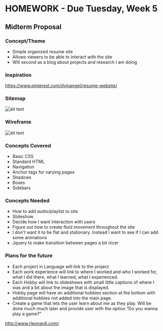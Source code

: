 # HOMEWORK - Due Tuesday, Week 5

## Midterm Proposal

### Concept/Theme

* Simple organized resume site
* Allows viewers to be able to interact with the site
* Will second as a blog about projects and research I am doing

### Inspiration

https://www.pinterest.com/dyinangel/resume-website/

### Sitemap

![alt text](https://github.com/MahindraPersaud/Intro-to-Web-Development/blob/master/Homework/Week_4/img/sitemap.png "site map")

### Wireframe

![alt text](https://github.com/MahindraPersaud/Intro-to-Web-Development/blob/master/Homework/Week_4/img/wireframe.png "Home Page")

### Concepts Covered

* Basic CSS
* Standard HTML
 * Navigation
 * Anchor tags for varying pages
 * Shadows
 * Boxes
 * Sidebars

### Concepts Needed

* How to add audio/playlist to site
* Slideshow
* Decide how I want interaction with users
* Figure out how to create fluid movement throughout the site
 * I don't want it to be flat and stationary. Instead I want to see if I can add some animations
* Jquery to make transition between pages a bit nicer

### Plans for the future

* Each project in Language will link to the project
* Each work experience will link to where I worked and who I worked for, what I did there, what I learned, what I experienced.
* Each Hobby will link to slideshows with small little captions of where I was and a bit about the image that is displayed. 
* Hobby page will have an additional hobbies section at the bottom with additional hobbies not added into the main page.
* Create a game that lets the user learn about me as they play. Will be done much much later and provide user with the option “Do you wanna play a game?”

http://www.rleonardi.com/